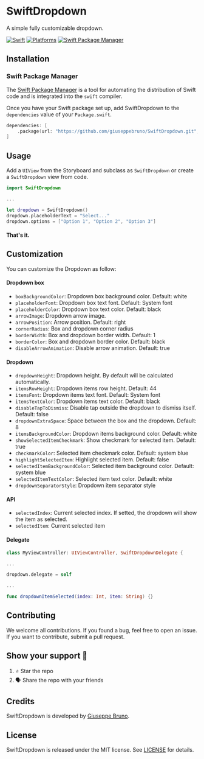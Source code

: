 # SwiftDropdown

A simple fully customizable dropdown.

[![Swift](https://img.shields.io/badge/Swift-5-orange)](https://img.shields.io/badge/Swift-5-orange)
[![Platforms](https://img.shields.io/badge/Platforms-iOS-yellowgreen)](https://img.shields.io/badge/Platforms-iOS-yellowgreen)
[![Swift Package Manager](https://img.shields.io/badge/SwiftPackageManager-Compatible-brightgreen)](https://img.shields.io/badge/SwiftPackageManager-Compatible-brightgreen)

## Installation

### Swift Package Manager

The [Swift Package Manager](https://swift.org/package-manager/) is a tool for automating the distribution of Swift code and is integrated into the `swift` compiler. 

Once you have your Swift package set up, add SwiftDropdown to the `dependencies` value of your `Package.swift`.

```swift
dependencies: [
    .package(url: "https://github.com/giuseppebruno/SwiftDropdown.git", .upToNextMajor(from: "1.0.0"))
]
```

## Usage

Add a `UIView` from the Storyboard and subclass as `SwiftDropdown` or create a `SwiftDropdown` view from code.

```swift
import SwiftDropdown

...

let dropdown = SwiftDropdown()
dropdown.placeholderText = "Select..."
dropdown.options = ["Option 1", "Option 2", "Option 3"]
```

#### That's it.

## Customization

You can customize the Dropdown as follow:

#### Dropdown box

- `boxBackgroundColor`: Dropdown box background color. Default: white
- `placeholderFont`: Dropdown box text font. Default: System font
- `placeholderColor`: Dropdown box text color. Default: black
- `arrowImage`: Dropdown arrow image.
- `arrowPosition`: Arrow position. Default: right
- `cornerRadius`: Box and dropdown corner radius
- `borderWidth`: Box and dropdown border width. Default: 1
- `borderColor`: Box and dropdown border color. Default: black
- `disableArrowAnimation`: Disable arrow animation. Default: true

#### Dropdown

- `dropdownHeight`: Dropdown height. By default will be calculated automatically.
- `itemsRowHeight`: Dropdown items row height. Default: 44
- `itemsFont`: Dropdown items text font. Default: System font
- `itemsTextColor`: Dropdown items text color. Default: black
- `disableTapToDismiss`: Disable tap outside the dropdown to dismiss itself. Default: false
- `dropdownExtraSpace`: Space between the box and the dropdown. Default: 8
- `itemsBackgroundColor`: Dropdown items background color. Default: white
- `showSelectedItemCheckmark`: Show checkmark for selected item. Default: true
- `checkmarkColor`: Selected item checkmark color. Default: system blue
- `highlightSelectedItem`: Highlight selected item. Default: false
- `selectedItemBackgroundColor`: Selected item background color. Default: system blue
- `selectedItemTextColor`: Selected item text color. Default: white
- `dropdownSeparatorStyle`: Dropdown item separator style

#### API

- `selectedIndex`: Current selected index. If setted, the dropdown will show the item as selected.
- `selectedItem`: Current selected item

#### Delegate

```swift
class MyViewController: UIViewController, SwiftDropdownDelegate {

...

dropdown.delegate = self

...

func dropdownItemSelected(index: Int, item: String) {}

```

## Contributing

We welcome all contributions. If you found a bug, feel free to open an issue. If you want to contribute, submit a pull request.

## Show your support 💪

1. ⭐️ Star the repo
2. 🗣 Share the repo with your friends

## Credits

SwiftDropdown is developed by [Giuseppe Bruno](https://github.com/giuseppebruno).

## License

SwiftDropdown is released under the MIT license. See [LICENSE](https://github.com/giuseppebruno/SwiftDropdown/blob/master/LICENSE) for details.
